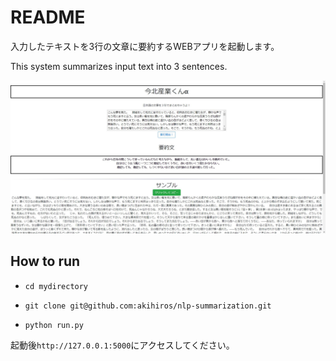 # README

入力したテキストを3行の文章に要約するWEBアプリを起動します。

This system summarizes input text into 3 sentences.

![image001](img/image001.jpg)

## How to run

- `cd mydirectory`
- `git clone git@github.com:akihiros/nlp-summarization.git`

- `python run.py`

起動後`http://127.0.0.1:5000`にアクセスしてください。

